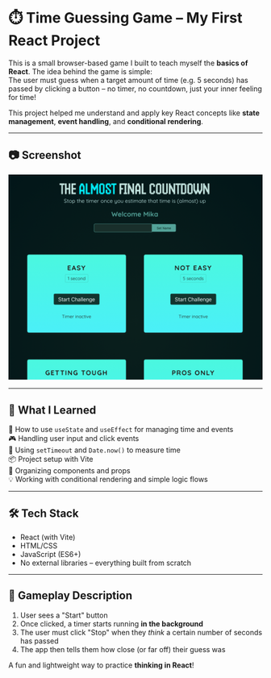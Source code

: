# ⏱️ Time Guessing Game – My First React Project

This is a small browser-based game I built to teach myself the **basics of React**. The idea behind the game is simple:  
The user must guess when a target amount of time (e.g. 5 seconds) has passed by clicking a button – no timer, no countdown, just your inner feeling for time!

This project helped me understand and apply key React concepts like **state management**, **event handling**, and **conditional rendering**.

---

## 📷 Screenshot

![Time Guessing Game Screenshot](/screenshot.png)

---

## 🎯 What I Learned

🧠 How to use `useState` and `useEffect` for managing time and events  
🎮 Handling user input and click events  
🔁 Using `setTimeout` and `Date.now()` to measure time  
📦 Project setup with Vite  
📁 Organizing components and props  
💡 Working with conditional rendering and simple logic flows

---

## 🛠️ Tech Stack

- React (with Vite)
- HTML/CSS
- JavaScript (ES6+)
- No external libraries – everything built from scratch

---

## 📸 Gameplay Description

1. User sees a "Start" button
2. Once clicked, a timer starts running **in the background**
3. The user must click "Stop" when they _think_ a certain number of seconds has passed
4. The app then tells them how close (or far off) their guess was

A fun and lightweight way to practice **thinking in React**!
